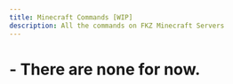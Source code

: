 ```yaml
---
title: Minecraft Commands [WIP]
description: All the commands on FKZ Minecraft Servers
---
```


# - There are none for now.